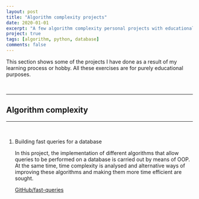 ```yaml
---
layout: post
title: "Algorithm complexity projects"
date: 2020-01-01
excerpt: "A few algorithm complexity personal projects with educational purpose."
project: true
tags: [algorithm, python, database]
comments: false
---
```


This section shows some of the projects I have done as a result of my learning process or hobby. All these exercises are for purely educational purposes.

<br>

***

## Algorithm complexity

***

<br>

1. Building fast queries for a database

    In this project, the implementation of different algorithms that allow queries to be performed on a database is carried out by means of OOP. At the same time, time complexity is analysed and alternative ways of improving these algorithms and making them more time efficient are sought.

    [GitHub/fast-queries](https://github.com/cadovid/fast-queries)
